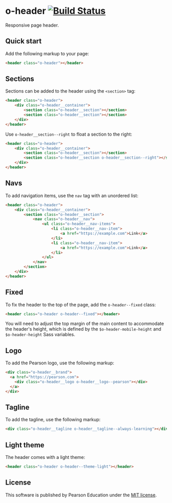 # o-header [![Build Status](https://travis-ci.org/Pearson-Higher-Ed/o-header.svg)](https://travis-ci.org/Pearson-Higher-Ed/o-header)

Responsive page header.

## Quick start

Add the following markup to your page:

```html
<header class="o-header"></header>
```

## Sections

Sections can be added to the header using the `<section>` tag:

```html
<header class="o-header">
	<div class="o-header__container">
		<section class="o-header__section"></section>
		<section class="o-header__section"></section>
	</div>
</header>
```

Use `o-header__section--right` to float a section to the right:

```html
<header class="o-header">
	<div class="o-header__container">
		<section class="o-header__section"></section>
		<section class="o-header__section o-header__section--right"></section>
	</div>
</header>
```

## Navs

To add navigation items, use the `nav` tag with an unordered list:

```html
<header class="o-header">
	<div class="o-header__container">
		<section class="o-header__section">
			<nav class="o-header__nav">
				<ul class="o-header__nav-items">
					<li class="o-header__nav-item">
						<a href="https://example.com">Link</a>
					</li>
					<li class="o-header__nav-item">
						<a href="https://example.com">Link</a>
					</li>
				</ul>
			</nav>
		</section>
	</div>
</header>
```

## Fixed

To fix the header to the top of the page, add the `o-header--fixed` class:

```html
<header class="o-header o-header--fixed"></header>
```

You will need to adjust the top margin of the main content to accommodate the header's height, which is defined by the `$o-header-mobile-height` and `$o-header-height` Sass variables.

## Logo

To add the Pearson logo, use the following markup:

```html
<div class="o-header__brand">
  <a href="https://pearson.com">
    <div class="o-header__logo o-header__logo--pearson"></div>
  </a>
</div>
```

## Tagline

To add the tagline, use the following markup:

```html
<div class="o-header__tagline o-header__tagline--always-learning"></div>
```

## Light theme

The header comes with a light theme:

```html
<header class="o-header o-header--theme-light"></header>
```

## License

This software is published by Pearson Education under the [MIT license](LICENSE).
